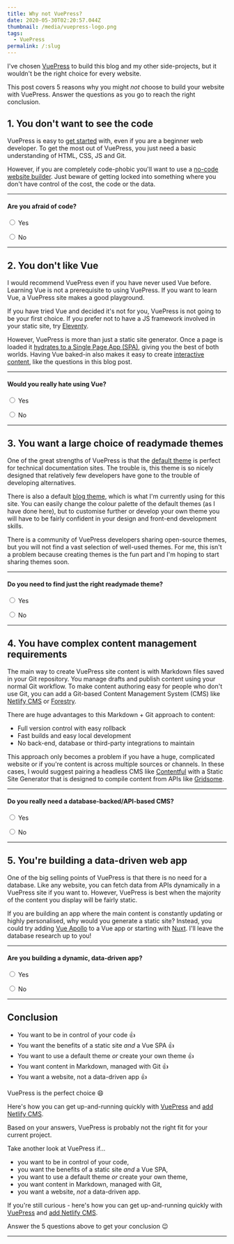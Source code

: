 ```yaml
---
title: Why not VuePress?
date: 2020-05-30T02:20:57.044Z
thumbnail: /media/vuepress-logo.png
tags:
  - VuePress
permalink: /:slug
---
```


I've chosen [VuePress](https://vuepress.vuejs.org) to build this blog and my other side-projects, but it wouldn't be the right choice for every website.

This post covers 5 reasons why you might *not* choose to build your website with VuePress. Answer the questions as you go to reach the right conclusion.

## 1. You don't want to see the code

VuePress is easy to [get started](/how-to-create-a-vuepress-site-and-deploy-it-to-netlify/) with, even if you are a beginner web developer. To get the most out of VuePress, you just need a basic understanding of HTML, CSS, JS and Git.

However, if you are completely code-phobic you'll want to use a [no-code website builder](https://www.nocode.tech/category/website-builders). Just beware of getting locked into something where you don't have control of the cost, the code or the data.

___

#### Are you afraid of code?

<label><input type="radio" v-model="code" value="yes"> Yes</label>

<label><input type="radio" v-model="code" value="no"> No</label>

___

## 2. You don't like Vue

I would recommend VuePress even if you have never used Vue before. Learning Vue is not a prerequisite to using VuePress. If you want to learn Vue, a VuePress site makes a good playground.

If you have tried Vue and decided it's not for you, VuePress is not going to be your first choice. If you prefer not to have a JS framework involved in your static site, try [Eleventy](https://www.11ty.dev/). 

However, VuePress is more than just a static site generator. Once a page is loaded it [hydrates to a Single Page App (SPA)](https://vuepress.vuejs.org/guide/#how-it-works), giving you the best of both worlds. Having Vue baked-in also makes it easy to create [interactive content](/fun-things-you-can-do-in-vuepress-markdown/), like the questions in this blog post.

___

#### Would you really hate using Vue?

<label><input type="radio" v-model="vue" value="yes"> Yes</label>

<label><input type="radio" v-model="vue" value="no"> No</label>

___

## 3. You want a large choice of readymade themes

One of the great strengths of VuePress is that the [default theme](https://vuepress.vuejs.org/theme/default-theme-config.html) is perfect for technical documentation sites. The trouble is, this theme is so nicely designed that relatively few developers have gone to the trouble of developing alternatives. 

There is also a default [blog theme](https://vuepress-theme-blog.ulivz.com/), which is what I'm currently using for this site. You can easily change the colour palette of the default themes (as I have done here), but to customise further or develop your own theme you will have to be fairly confident in your design and front-end development skills.

There is a community of VuePress developers sharing open-source themes, but you will not find a vast selection of well-used themes. For me, this isn't a problem because creating themes is the fun part and I'm hoping to start sharing themes soon.

___

#### Do you need to find just the right readymade theme?

<label><input type="radio" v-model="themes" value="yes"> Yes</label>

<label><input type="radio" v-model="themes" value="no"> No</label>

___

## 4. You have complex content management requirements

The main way to create VuePress site content is with Markdown files saved in your Git repository. You manage drafts and publish content using your normal Git workflow. To make content authoring easy for people who don't use Git, you can add a Git-based Content Management System (CMS) like [Netlify CMS](/add-netlify-cms-to-vuepress/) or [Forestry](https://forestry.io/).

There are huge advantages to this Markdown + Git approach to content:

- Full version control with easy rollback
- Fast builds and easy local development
- No back-end, database or third-party integrations to maintain

This approach only becomes a problem if you have a huge, complicated website or if you're content is across multiple sources or channels. In these cases, I would suggest pairing a headless CMS like [Contentful](https://www.contentful.com/) with a Static Site Generator that is designed to compile content from APIs like [Gridsome](https://gridsome.org/).

___

#### Do you really need a database-backed/API-based CMS?

<label><input type="radio" v-model="enterprise" value="yes"> Yes</label>

<label><input type="radio" v-model="enterprise" value="no"> No</label>

___

## 5. You're building a data-driven web app

One of the big selling points of VuePress is that there is no need for a database. Like any website, you can fetch data from APIs dynamically in a VuePress site if you want to. However, VuePress is best when the majority of the content you display will be fairly static.

If you are building an app where the main content is constantly updating or highly personalised, why would you generate a static site? Instead, you could try adding [Vue Apollo](https://apollo.vuejs.org/) to a Vue app or starting with [Nuxt](https://nuxtjs.org/). I'll leave the database research up to you!

___

#### Are you building a dynamic, data-driven app?

<label><input type="radio" v-model="data" value="yes"> Yes</label>

<label><input type="radio" v-model="data" value="no"> No</label>

___

## Conclusion

<div v-if="vuepress === 'yes'">

- You want to be in control of your code :+1:
- You want the benefits of a static site *and* a Vue SPA :+1:
- You want to use a default theme *or* create your own theme :+1:
- You want content in Markdown, managed with Git :+1:
- You want a website, not a data-driven app :+1:

VuePress is the perfect choice :smile:

Here's how you can get up-and-running quickly with [VuePress](/how-to-create-a-vuepress-site-and-deploy-it-to-netlify/) and [add Netlify CMS](/add-netlify-cms-to-vuepress/).

</div>
<div v-else-if="vuepress === 'no'">

Based on your answers, VuePress is probably not the right fit for your current project.

Take another look at VuePress if...

- you want to be in control of your code,
- you want the benefits of a static site *and* a Vue SPA,
- you want to use a default theme *or* create your own theme,
- you want content in Markdown, managed with Git,
- you want a website, *not* a data-driven app.

If you're still curious - here's how you can get up-and-running quickly with [VuePress](/how-to-create-a-vuepress-site-and-deploy-it-to-netlify/) and [add Netlify CMS](/add-netlify-cms-to-vuepress/).

</div>
<div v-else>

Answer the 5 questions above to get your conclusion :wink:
___

</div>

<TinyLetter />

<script>
module.exports = {
  data() {
    return {
      code: null,
      vue: null,
      themes: null,
      enterprise: null,
      data: null
    }
  },
  computed: {
    vuepress() {
      if (this.code === 'yes' || this.vue === 'yes' || this.themes === 'yes' || this.enterprise === 'yes' || this.data === 'yes') {
        return 'no';
      } else if (this.code === 'no' && this.vue === 'no' && this.themes === 'no' && this.enterprise === 'no' && this.data === 'no') {
        return 'yes';
      }
    }
  }
};
</script>